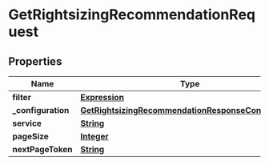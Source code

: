 

# GetRightsizingRecommendationRequest


## Properties

| Name | Type | Description | Notes |
|------------ | ------------- | ------------- | -------------|
|**filter** | [**Expression**](Expression.md) |  |  [optional] |
|**_configuration** | [**GetRightsizingRecommendationResponseConfiguration**](GetRightsizingRecommendationResponseConfiguration.md) |  |  [optional] |
|**service** | [**String**](String.md) |  |  |
|**pageSize** | [**Integer**](Integer.md) |  |  [optional] |
|**nextPageToken** | [**String**](String.md) |  |  [optional] |



